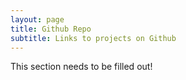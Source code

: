 ```yaml
---
layout: page
title: Github Repo
subtitle: Links to projects on Github
---
```


This section needs to be filled out!
